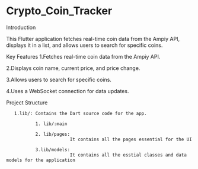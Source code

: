 # Crypto_Coin_Tracker

Introduction

This Flutter application fetches real-time coin data from the Ampiy API, displays it in a list, and allows users to search for specific coins.

Key Features
  1.Fetches real-time coin data from the Ampiy API.
  
  2.Displays coin name, current price, and price change.
  
  3.Allows users to search for specific coins.
  
  4.Uses a WebSocket connection for data updates.

Project Structure

       1.lib/: Contains the Dart source code for the app.
       
               1. lib/:main
               
               2. lib/pages:
                            It contains all the pages essential for the UI
                            
               3.lib/models:
                            It contains all the esstial classes and data models for the application
